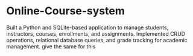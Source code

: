 # Online-Course-system
Built a Python and SQLite-based application to manage students, instructors, courses, enrollments, and assignments. Implemented CRUD operations, relational database queries, and grade tracking for academic management. give the same for this
